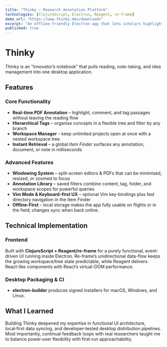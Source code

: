 ```yaml
---
title: "Thinky – Research Annotation Platform"
technologies: [ClojureScript, Electron, Reagent, re-frame]
demo_url: "https://www.thinky.dev/downloads"
excerpt: "An offline-friendly Electron app that lets scholars highlight, tag, and instantly resurface PDF passages across multiple research projects."
published: true
---
```


# Thinky

Thinky is an “innovator’s notebook” that pulls reading, note-taking, and idea management into one desktop application.

## Features

### Core Functionality
- **Real-time PDF Annotation** – highlight, comment, and tag passages without leaving the reading flow
- **Hierarchical Tags** – organise concepts in a flexible tree and filter by any branch
- **Workspace Manager** – keep unlimited projects open at once with a nested workspace tree
- **Instant Retrieval** – a global *Item Finder* surfaces any annotation, document, or note in milliseconds

### Advanced Features
- **Windowing System** – split-screen editors & PDFs that can be minimised, resized, or zoomed to focus
- **Annotation Library** – saved filters combine content, tag, folder, and workspace scopes for powerful queries
- **Vim Mode & Keyboard-first UX** – optional Vim key-bindings plus fast directory navigation in the Item Finder
- **Offline-First** – local storage makes the app fully usable on flights or in the field; changes sync when back online.

## Technical Implementation

### Frontend
Built with **ClojureScript + Reagent/re-frame** for a purely functional, event-driven UI running inside Electron. Re-frame’s unidirectional data-flow keeps the growing workspace/tree state predictable, while Reagent delivers React-like components with React’s virtual-DOM performance.

<!-- ### Backend / Persistence -->
<!-- A local Datalog store (DataScript) tracks documents, annotations, and tag relations; queries power instant full-text and faceted search. The app exposes a lightweight WebSocket API for future collaborative features. -->

### Desktop Packaging & CI
- **electron-builder** produces signed installers for macOS, Windows, and Linux.

<!-- ## Key Challenges -->

<!-- | Challenge | Solution & Impact | -->
<!-- |-----------|------------------| -->
<!-- | Rendering large PDFs smoothly inside Electron | Added lazy page virtualization and memoised canvas layers, maintaining 60 fps scrolling on 300‑page documents. | -->
<!-- | Keeping UI responsive with thousands of annotations | Indexed DataScript queries and batched re-frame event dispatches to cut render time by 45 %. | -->
<!-- | Designing an intuitive multi-window workflow | Prototyped several layouts with real users; settled on the current minimise/zoom pattern that reduced context‑switch time by an average of 26 %. | -->

<!-- ## Results -->

<!-- - Private beta has 120+ graduate‑student users across 8 universities. -->
<!-- - Users report saving **~4 h/week** on literature reviews thanks to faster retrieval and cross‑paper comparison. -->
<!-- - The underlying annotation engine now processes **>50 k** highlights with < 100 ms query latency on commodity hardware. -->

## What I Learned

Building Thinky deepened my expertise in functional UI architecture, local‑first data syncing, and developer‑tested desktop distribution pipelines. Most importantly, continual feedback loops with real researchers taught me to balance power‑user flexibility with first‑run approachability.
